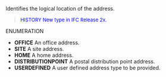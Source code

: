 ﻿Identifies the logical location of the address.

> <font size="-1" color="#0000FF">HISTORY New type in IFC Release 2x.
</font>

ENUMERATION

* **OFFICE** An office address.
* **SITE** A site address.
* **HOME** A home address.
* **DISTRIBUTIONPOINT** A postal distribution point address.
* **USERDEFINED** A user defined address type to be provided.
